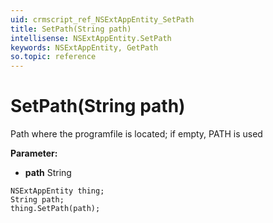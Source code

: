 ```yaml
---
uid: crmscript_ref_NSExtAppEntity_SetPath
title: SetPath(String path)
intellisense: NSExtAppEntity.SetPath
keywords: NSExtAppEntity, GetPath
so.topic: reference
---
```


# SetPath(String path)

Path where the programfile is located; if empty, PATH is used

**Parameter:** 
 - **path** String

```crmscript
NSExtAppEntity thing;
String path;
thing.SetPath(path);
```

